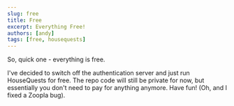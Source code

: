 ```yaml
---
slug: free
title: Free
excerpt: Everything Free!
authors: [andy]
tags: [free, housequests]
---
```


So, quick one - everything is free.

I've decided to switch off the authentication server and just run HouseQuests for free. The repo code will still be private for now, but essentially you don't need to pay for anything anymore. Have fun!
(Oh, and I fixed a Zoopla bug).
